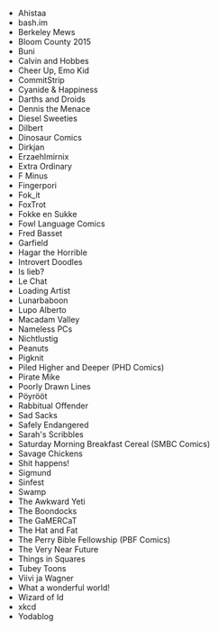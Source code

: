 - Ahistaa
- bash.im
- Berkeley Mews
- Bloom County 2015
- Buni
- Calvin and Hobbes
- Cheer Up, Emo Kid
- CommitStrip
- Cyanide & Happiness
- Darths and Droids
- Dennis the Menace
- Diesel Sweeties
- Dilbert
- Dinosaur Comics
- Dirkjan
- Erzaehlmirnix
- Extra Ordinary
- F Minus
- Fingerpori
- Fok_it
- FoxTrot
- Fokke en Sukke
- Fowl Language Comics
- Fred Basset
- Garfield
- Hagar the Horrible
- Introvert Doodles
- Is lieb?
- Le Chat
- Loading Artist
- Lunarbaboon
- Lupo Alberto
- Macadam Valley
- Nameless PCs
- Nichtlustig
- Peanuts
- Pigknit
- Piled Higher and Deeper (PHD Comics)
- Pirate Mike
- Poorly Drawn Lines
- Pöyrööt
- Rabbitual Offender
- Sad Sacks
- Safely Endangered
- Sarah's Scribbles
- Saturday Morning Breakfast Cereal (SMBC Comics)
- Savage Chickens
- Shit happens!
- Sigmund
- Sinfest
- Swamp
- The Awkward Yeti
- The Boondocks
- The GaMERCaT
- The Hat and Fat
- The Perry Bible Fellowship (PBF Comics)
- The Very Near Future
- Things in Squares
- Tubey Toons
- Viivi ja Wagner
- What a wonderful world!
- Wizard of Id
- xkcd
- Yodablog
